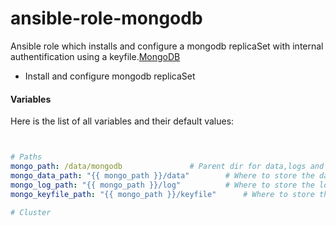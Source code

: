 # ansible-role-mongodb


Ansible role which installs and configure a mongodb replicaSet with internal authentification using a keyfile.[MongoDB](http://http://www.mongodb.com/)

* Install and configure mongodb replicaSet


#### Variables

Here is the list of all variables and their default values:

```yaml


# Paths
mongo_path: /data/mongodb				# Parent dir for data,logs and keyfile
mongo_data_path: "{{ mongo_path }}/data"		# Where to store the data
mongo_log_path: "{{ mongo_path }}/log"			# Where to store the logs
mongo_keyfile_path: "{{ mongo_path }}/keyfile"		# Where to store the keyfile (used for internal authentification)

# Cluster

